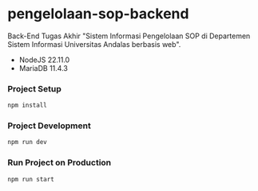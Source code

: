 # pengelolaan-sop-backend

Back-End Tugas Akhir "Sistem Informasi Pengelolaan SOP di Departemen Sistem Informasi Universitas Andalas berbasis web".

- NodeJS 22.11.0
- MariaDB 11.4.3

### Project Setup

```sh
npm install
```

### Project Development

```sh
npm run dev
```

### Run Project on Production

```sh
npm run start
```
